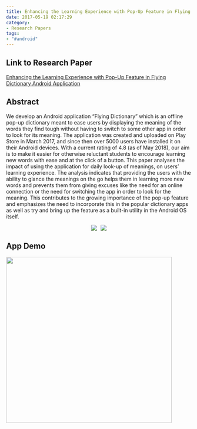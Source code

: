 ```yaml
---
title: Enhancing the Learning Experience with Pop-Up Feature in Flying Dictionary Android Application
date: 2017-05-19 02:17:29
category: 
- Research Papers
tags:
- "#android" 
---
```


## Link to Research Paper 
[Enhancing the Learning Experience with Pop-Up Feature in Flying Dictionary Android Application](https://ieeexplore.ieee.org/stamp/stamp.jsp?arnumber=9007254)

## Abstract

We develop an Android application “Flying Dictionary” which is an offline pop-up dictionary meant to ease users by displaying the meaning of the words they find tough without having to switch to some other app in order to look for its meaning. The application was created and uploaded on Play Store in March 2017, and since then over 5000 users have installed it on their Android devices. With a current rating of 4.8 (as of May 2018), our aim is to make it easier for otherwise reluctant students to encourage learning new words with ease and at the click of a button. This paper analyses the impact of using the application for daily look-up of meanings, on users’ learning experience. The analysis indicates that providing the users with the ability to glance the meanings on the go helps them in learning more new words and prevents them from giving excuses like the need for an online connection or the need for switching the app in order to look for the meaning. This contributes to the growing importance of the pop-up feature and emphasizes the need to incorporate this in the popular dictionary apps as well as try and bring up the feature as a built-in utility in the Android OS itself.

<div style="display: flex; justify-content: center;">
    <div style="margin-right: 5px;"><img id ="ttl" src="image1.jpg"></div>
    <div style="margin-left: 5px;"><img id ="se" src="image2.jpg"></div>
</div>

## App Demo

[<img src="thumbnail.png" width="450"/>](https://www.youtube.com/watch?v=YR0EqhVdUSc&t=3s&pp=sAQA)
